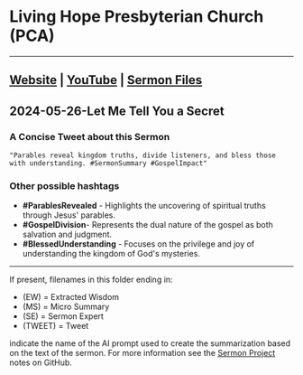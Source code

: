 # Living Hope Presbyterian Church (PCA)

___

## [Website](https://www.livinghopepresbyterian.org/) | [YouTube](https://www.youtube.com/@LivingHopePresbyterianChurch) | [Sermon Files](https://github.com/jobian-ai/LHP-Sermons/tree/main/sermons/2024/24-05-26)

## 2024-05-26-Let Me Tell You a Secret

### A Concise Tweet about this Sermon

```"Parables reveal kingdom truths, divide listeners, and bless those with understanding. #SermonSummary #GospelImpact"```

### Other possible hashtags

- **#ParablesRevealed** - Highlights the uncovering of spiritual truths through Jesus' parables.
- **#GospelDivision**- Represents the dual nature of the gospel as both salvation and judgment.
- **#BlessedUnderstanding** - Focuses on the privilege and joy of understanding the kingdom of God's mysteries.
___

If present, filenames in this folder ending in:

- (EW) = Extracted Wisdom
- (MS) = Micro Summary
- (SE) =  Sermon Expert
- (TWEET) = Tweet

indicate the name of the AI prompt used to create the summarization based on the text of the sermon.  For more information see the [Sermon Project](https://github.com/jobian-ai/LHP-Sermons/tree/main) notes on GitHub.